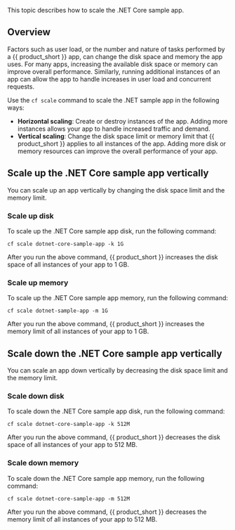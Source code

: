 This topic describes how to scale the .NET Core sample app.

## Overview

Factors such as user load, or the number and nature of tasks performed by a
{{ product_short }} app, can change the disk space and memory the app uses. For
many apps, increasing the available disk space or memory can improve overall
performance. Similarly, running additional instances of an app can allow the app
to handle increases in user load and concurrent requests.

Use the `cf scale` command to scale the .NET sample app in the following ways:

- **Horizontal scaling**: Create or destroy instances of the app. Adding more
instances allows your app to handle increased traffic and demand.
- **Vertical scaling**: Change the disk space limit or memory limit that
{{ product_short }} applies to all instances of the app. Adding more disk or
memory resources can improve the overall performance of your app.

## Scale up the .NET Core sample app vertically

You can scale up an app vertically by changing the disk space limit and the
memory limit.

### Scale up disk

To scale up the .NET Core sample app disk, run the following command:

``` shell
cf scale dotnet-core-sample-app -k 1G
```

After you run the above command, {{ product_short }} increases the disk space of
all instances of your app to 1&nbsp;GB.

### Scale up memory

To scale up the .NET Core sample app memory, run the following command:

``` shell
cf scale dotnet-sample-app -m 1G
```

After you run the above command, {{ product_short }} increases the memory limit of
all instances of your app to 1&nbsp;GB.

## Scale down the .NET Core sample app vertically

You can scale an app down vertically by decreasing the disk space limit and the
memory limit.

### Scale down disk

To scale down the .NET Core sample app disk, run the following command:

``` shell
cf scale dotnet-core-sample-app -k 512M
```

After you run the above command, {{ product_short }} decreases the disk space of
all instances of your app to 512&nbsp;MB.

### Scale down memory

To scale down the .NET Core sample app memory, run the following command:

``` shell
cf scale dotnet-core-sample-app -m 512M
```

After you run the above command, {{ product_short }} decreases the memory limit of
all instances of your app to 512&nbsp;MB.
